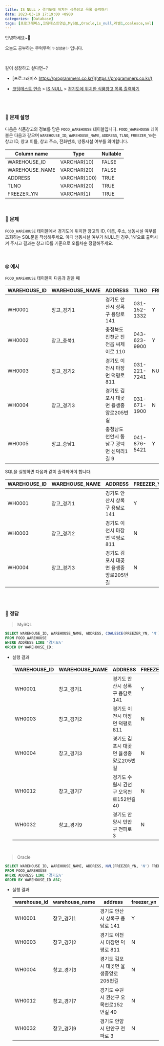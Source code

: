 ```yaml
---
title: IS NULL > 경기도에 위치한 식품창고 목록 출력하기
date: 2023-03-19 17:19:00 +0900
categories: [Database]
tags: [프로그래머스,코딩테스트연습,MySQL,Oracle,is_null,레벨1,coalesce,nvl]     # TAG names should always be lowercase
---
```



안녕하세요~👋

오늘도 공부하는 무럭무럭 ✨`성장몬`✨ 입니다.

 <br>



같이 성장하고 싶다면~?

+ [프로그래머스 https://programmers.co.kr/](https://programmers.co.kr/)

+ [코딩테스트 연습](https://school.programmers.co.kr/learn/challenges) > [IS NULL](https://school.programmers.co.kr/learn/courses/30/parts/17045) > [경기도에 위치한 식품창고 목록 출력하기](https://school.programmers.co.kr/learn/courses/30/lessons/131114)

<br>

<br>



### 📝 **문제 설명**

다음은 식품창고의 정보를 담은 `FOOD_WAREHOUSE` 테이블입니다. `FOOD_WAREHOUSE` 테이블은 다음과 같으며 `WAREHOUSE_ID`, `WAREHOUSE_NAME`, `ADDRESS`, `TLNO`, `FREEZER_YN`는 창고 ID, 창고 이름, 창고 주소, 전화번호, 냉동시설 여부를 의미합니다.

| Column name    | Type         | Nullable |
| -------------- | ------------ | -------- |
| WAREHOUSE_ID   | VARCHAR(10)  | FALSE    |
| WAREHOUSE_NAME | VARCHAR(20)  | FALSE    |
| ADDRESS        | VARCHAR(100) | TRUE     |
| TLNO           | VARCHAR(20)  | TRUE     |
| FREEZER_YN     | VARCHAR(1)   | TRUE     |

<br>

### 🎁 **문제**

`FOOD_WAREHOUSE` 테이블에서 경기도에 위치한 창고의 ID, 이름, 주소, 냉동시설 여부를 조회하는 SQL문을 작성해주세요. 이때 냉동시설 여부가 NULL인 경우, 'N'으로 출력시켜 주시고 결과는 창고 ID를 기준으로 오름차순 정렬해주세요.

<br>

### 🙄 **예시**

`FOOD_WAREHOUSE` 테이블이 다음과 같을 때

| WAREHOUSE_ID | WAREHOUSE_NAME | ADDRESS                                   | TLNO         | FREEZER_YN |
| ------------ | -------------- | ----------------------------------------- | ------------ | ---------- |
| WH0001       | 창고_경기1     | 경기도 안산시 상록구 용담로 141           | 031-152-1332 | Y          |
| WH0002       | 창고_충북1     | 충청북도 진천군 진천읍 씨제이로 110       | 043-623-9900 | Y          |
| WH0003       | 창고_경기2     | 경기도 이천시 마장면 덕평로 811           | 031-221-7241 | NULL       |
| WH0004       | 창고_경기3     | 경기도 김포시 대곶면 율생중앙로205번길    | 031-671-1900 | N          |
| WH0005       | 창고_충남1     | 충청남도 천안시 동남구 광덕면 신덕리1길 9 | 041-876-5421 | Y          |

SQL을 실행하면 다음과 같이 출력되어야 합니다.

| WAREHOUSE_ID | WAREHOUSE_NAME | ADDRESS                                | FREEZER_YN |
| ------------ | -------------- | -------------------------------------- | ---------- |
| WH0001       | 창고_경기1     | 경기도 안산시 상록구 용담로 141        | Y          |
| WH0003       | 창고_경기2     | 경기도 이천시 마장면 덕평로 811        | N          |
| WH0004       | 창고_경기3     | 경기도 김포시 대곶면 율생중앙로205번길 | N          |

<br>

<br>

### 💖 **정답**

> MySQL

```sql
SELECT WAREHOUSE_ID, WAREHOUSE_NAME, ADDRESS, COALESCE(FREEZER_YN, 'N') FREEZER_YN
FROM FOOD_WAREHOUSE 
WHERE ADDRESS LIKE '경기도%'
ORDER BY WAREHOUSE_ID;
```

+ 실행 결과

  | WAREHOUSE_ID | WAREHOUSE_NAME | ADDRESS                                 | FREEZER_YN |
  | ------------ | -------------- | --------------------------------------- | ---------- |
  | WH0001       | 창고_경기1     | 경기도 안산시 상록구 용담로 141         | Y          |
  | WH0003       | 창고_경기2     | 경기도 이천시 마장면 덕평로 811         | N          |
  | WH0004       | 창고_경기3     | 경기도 김포시 대곶면 율생중앙로205번길  | N          |
  | WH0012       | 창고_경기7     | 경기도 수원시 권선구 오목천로152번길 40 | N          |
  | WH0032       | 창고_경기9     | 경기도 안양시 만안구 전파로 3           | N          |

<br>

> Oracle

```sql
SELECT WAREHOUSE_ID, WAREHOUSE_NAME, ADDRESS, NVL(FREEZER_YN, 'N') FREEZER_YN
FROM FOOD_WAREHOUSE 
WHERE ADDRESS LIKE '경기도%'
ORDER BY WAREHOUSE_ID ASC;
```

+ 실행 결과

  | warehouse_id | warehouse_name | address                                 | freezer_yn |
  | ------------ | -------------- | --------------------------------------- | ---------- |
  | WH0001       | 창고_경기1     | 경기도 안산시 상록구 용담로 141         | Y          |
  | WH0003       | 창고_경기2     | 경기도 이천시 마장면 덕평로 811         | N          |
  | WH0004       | 창고_경기3     | 경기도 김포시 대곶면 율생중앙로205번길  | N          |
  | WH0012       | 창고_경기7     | 경기도 수원시 권선구 오목천로152번길 40 | N          |
  | WH0032       | 창고_경기9     | 경기도 안양시 만안구 전파로 3           | N          |
